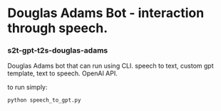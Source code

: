 # Douglas Adams Bot - interaction through speech.

### s2t-gpt-t2s-douglas-adams
Douglas Adams bot that can run using CLI. speech to text, custom gpt template, text to speech.  OpenAI API.

to run simply: 

``` python speech_to_gpt.py ```

